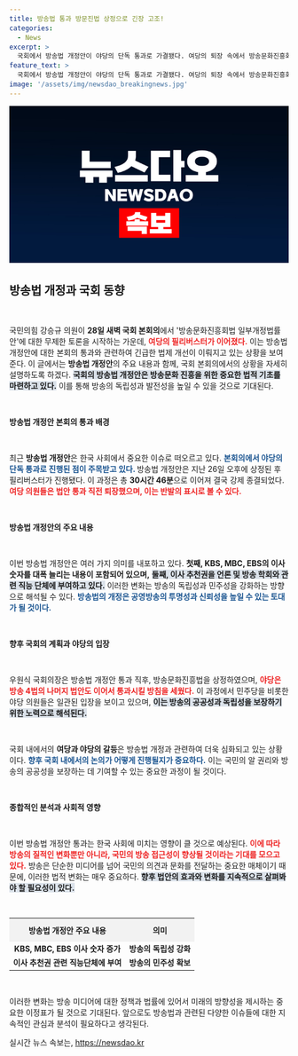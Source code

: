 ```yaml
---
title: 방송법 통과 방문진법 상정으로 긴장 고조!
categories:
  - News
excerpt: >
  국회에서 방송법 개정안이 야당의 단독 통과로 가결됐다. 여당의 퇴장 속에서 방송문화진흥회법 등 남은 법안들도 연이어 통과될 전망. 긴장은 계속된다!
feature_text: >
  국회에서 방송법 개정안이 야당의 단독 통과로 가결됐다. 여당의 퇴장 속에서 방송문화진흥회법 등 남은 법안들도 연이어 통과될 전망. 긴장은 계속된다!
image: '/assets/img/newsdao_breakingnews.jpg'
---
```


<p><img src="/assets/img/newsdao_breakingnews.jpg" alt="ranknews 속보" /></p>

<h2 data-ke-size="size26">방송법 개정과 국회 동향</h2>

<p data-ke-size="size16">&nbsp;</p>

<p>국민의힘 강승규 의원이 <strong>28일 새벽 국회 본회의</strong>에서 '방송문화진흥회법 일부개정법률안'에 대한 무제한 토론을 시작하는 가운데, <b><span style="color: #ee2323;">여당의 필리버스터가 이어졌다.</span></b> 이는 방송법 개정안에 대한 본회의 통과와 관련하여 긴급한 법제 개선이 이뤄지고 있는 상황을 보여준다. 이 글에서는 <strong>방송법 개정안</strong>의 주요 내용과 함께, 국회 본회의에서의 상황을 자세히 설명하도록 하겠다. <b><span style="background-color: #21538527;">국회의 방송법 개정안은 방송문화 진흥을 위한 중요한 법적 기초를 마련하고 있다.</span></b> 이를 통해 방송의 독립성과 발전성을 높일 수 있을 것으로 기대된다. </p>

<p data-ke-size="size16">&nbsp;</p>

<p><strong>방송법 개정안 본회의 통과 배경</strong></p>

<p data-ke-size="size16">&nbsp;</p>

<p>최근 <strong>방송법 개정안</strong>은 한국 사회에서 중요한 이슈로 떠오르고 있다. <b><span style="color: #1a5490;">본회의에서 야당의 단독 통과로 진행된 점이 주목받고 있다. </span></b> 방송법 개정안은 지난 26일 오후에 상정된 후 필리버스터가 진행됐다. 이 과정은 총 <strong>30시간 46분</strong>으로 이어져 결국 강제 종결되었다. <b><span style="color: #ee2323;">여당 의원들은 법안 통과 직전 퇴장했으며, 이는 반발의 표시로 볼 수 있다.</span></b> </p>

<p data-ke-size="size16">&nbsp;</p>

<p><strong>방송법 개정안의 주요 내용</strong></p>

<p data-ke-size="size16">&nbsp;</p>

<p>이번 방송법 개정안은 여러 가지 의미를 내포하고 있다. <b>첫째, KBS, MBC, EBS의 이사 숫자를 대폭 늘리는 내용이 포함되어 있으며,</b> <b><span style="background-color: #21538527;">둘째, 이사 추천권을 언론 및 방송 학회와 관련 직능 단체에 부여하고 있다.</span></b> 이러한 변화는 방송의 독립성과 민주성을 강화하는 방향으로 해석될 수 있다. <b><span style="color: #1a5490;">방송법의 개정은 공영방송의 투명성과 신뢰성을 높일 수 있는 토대가 될 것이다.</span></b></p>

<p data-ke-size="size16">&nbsp;</p>

<p><strong>향후 국회의 계획과 야당의 입장</strong></p>

<p data-ke-size="size16">&nbsp;</p>

<p>우원식 국회의장은 방송법 개정안 통과 직후, 방송문화진흥법을 상정하였으며, <b><span style="color: #ee2323;">야당은 방송 4법의 나머지 법안도 이어서 통과시킬 방침을 세웠다.</span></b> 이 과정에서 민주당을 비롯한 야당 의원들은 일관된 입장을 보이고 있으며, <b><span style="background-color: #21538527;">이는 방송의 공공성과 독립성을 보장하기 위한 노력으로 해석된다.</span></b> </p>

<p data-ke-size="size16">&nbsp;</p>

<p>국회 내에서의 <strong>여당과 야당의 갈등</strong>은 방송법 개정과 관련하여 더욱 심화되고 있는 상황이다. <b><span style="color: #1a5490;">향후 국회 내에서의 논의가 어떻게 진행될지가 중요하다.</span></b> 이는 국민의 알 권리와 방송의 공공성을 보장하는 데 기여할 수 있는 중요한 과정이 될 것이다.</p>

<p data-ke-size="size16">&nbsp;</p>

<p><strong>종합적인 분석과 사회적 영향</strong></p>

<p data-ke-size="size16">&nbsp;</p>

<p>이번 방송법 개정안 통과는 한국 사회에 미치는 영향이 클 것으로 예상된다. <b><span style="color: #ee2323;">이에 따라 방송의 질적인 변화뿐만 아니라, 국민의 방송 접근성이 향상될 것이라는 기대를 모으고 있다.</span></b> 방송은 단순한 미디어를 넘어 국민의 의견과 문화를 전달하는 중요한 매체이기 때문에, 이러한 법적 변화는 매우 중요하다. <b><span style="background-color: #21538527;">향후 법안의 효과와 변화를 지속적으로 살펴봐야 할 필요성이 있다.</span></b> </p>

<p data-ke-size="size16">&nbsp;</p>

<table style="width: 100%; border-collapse: collapse;">
    <tr>
        <th style="text-align: center; height: 35px; background-color: #f2f2f2;"><b>방송법 개정안 주요 내용</b></th>
        <th style="text-align: center; height: 35px; background-color: #f2f2f2;"><b>의미</b></th>
    </tr>
    <tr>
        <td style="text-align: center; height: 17px;"><b>KBS, MBC, EBS 이사 숫자 증가</b></td>
        <td style="text-align: center; height: 17px;"><b>방송의 독립성 강화</b></td>
    </tr>
    <tr>
        <td style="text-align: center; height: 17px;"><b>이사 추천권 관련 직능단체에 부여</b></td>
        <td style="text-align: center; height: 17px;"><b>방송의 민주성 확보</b></td>
    </tr>
</table>

<p data-ke-size="size16">&nbsp;</p>

<p>이러한 변화는 방송 미디어에 대한 정책과 법률에 있어서 미래의 방향성을 제시하는 중요한 이정표가 될 것으로 기대된다. 앞으로도 방송법과 관련된 다양한 이슈들에 대한 지속적인 관심과 분석이 필요하다고 생각된다.</p>
실시간 뉴스 속보는, <a href="https://newsdao.kr" rel="dofollow">https://newsdao.kr</a>


